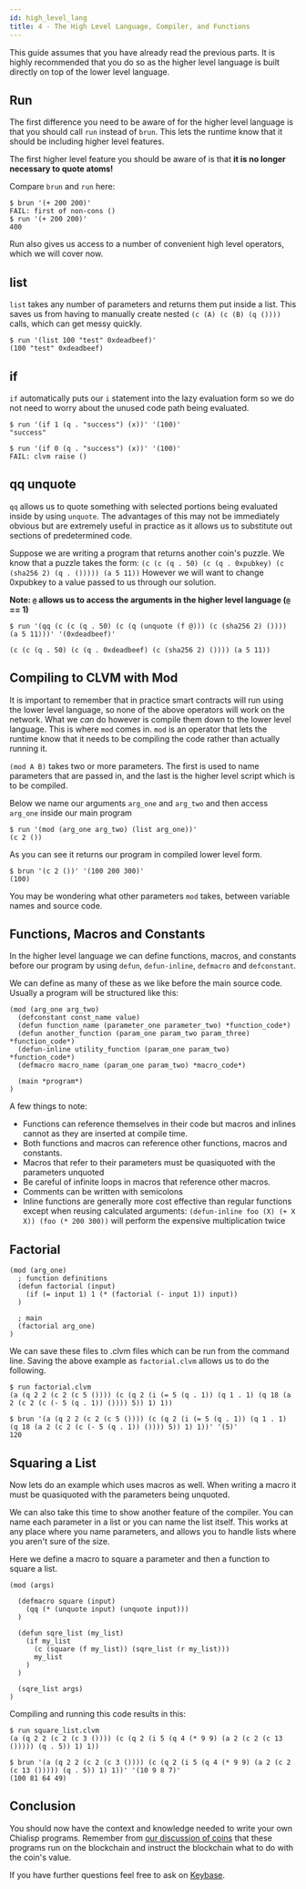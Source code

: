 ```yaml
---
id: high_level_lang
title: 4 - The High Level Language, Compiler, and Functions
---
```


This guide assumes that you have already read the previous parts.
It is highly recommended that you do so as the higher level language is built directly on top of the lower level language.

## Run

The first difference you need to be aware of for the higher level language is that you should call `run` instead of `brun`.
This lets the runtime know that it should be including higher level features.

The first higher level feature you should be aware of is that **it is no longer necessary to quote atoms!**

Compare `brun` and `run` here:

```chialisp
$ brun '(+ 200 200)'
FAIL: first of non-cons ()
$ run '(+ 200 200)'
400
```

Run also gives us access to a number of convenient high level operators, which we will cover now.

## list

`list` takes any number of parameters and returns them put inside a list.
This saves us from having to manually create nested `(c (A) (c (B) (q ())))` calls, which can get messy quickly.

```chialisp
$ run '(list 100 "test" 0xdeadbeef)'
(100 "test" 0xdeadbeef)
```

## if

`if` automatically puts our `i` statement into the lazy evaluation form so we do not need to worry about the unused code path being evaluated.

```chialisp
$ run '(if 1 (q . "success") (x))' '(100)'
"success"

$ run '(if 0 (q . "success") (x))' '(100)'
FAIL: clvm raise ()
```

## qq unquote

`qq` allows us to quote something with selected portions being evaluated inside by using `unquote`.
The advantages of this may not be immediately obvious but are extremely useful in practice as it allows us to substitute out sections of predetermined code.

Suppose we are writing a program that returns another coin's puzzle.
We know that a puzzle takes the form: `(c (c (q . 50) (c (q . 0xpubkey) (c (sha256 2) (q . ())))) (a 5 11))`
However we will want to change 0xpubkey to a value passed to us through our solution.

**Note: `@` allows us to access the arguments in the higher level language (`@` == 1)**

```chialisp
$ run '(qq (c (c (q . 50) (c (q (unquote (f @))) (c (sha256 2) ()))) (a 5 11)))' '(0xdeadbeef)'

(c (c (q . 50) (c (q . 0xdeadbeef) (c (sha256 2) ()))) (a 5 11))
```


## Compiling to CLVM with Mod

It is important to remember that in practice smart contracts will run using the lower level language, so none of the above operators will work on the network.
What we *can* do however is compile them down to the lower level language.
This is where `mod` comes in.
`mod` is an operator that lets the runtime know that it needs to be compiling the code rather than actually running it.

`(mod A B)` takes two or more parameters. The first is used to name parameters that are passed in, and the last is the higher level script which is to be compiled.

Below we name our arguments `arg_one` and `arg_two` and then access `arg_one` inside our main program

```chialisp
$ run '(mod (arg_one arg_two) (list arg_one))'
(c 2 ())
```

As you can see it returns our program in compiled lower level form.

```chialisp
$ brun '(c 2 ())' '(100 200 300)'
(100)
```

You may be wondering what other parameters `mod` takes, between variable names and source code.

## Functions, Macros and Constants

In the higher level language we can define functions, macros, and constants before our program by using `defun`, `defun-inline`, `defmacro` and `defconstant`.

We can define as many of these as we like before the main source code.
Usually a program will be structured like this:

```chialisp
(mod (arg_one arg_two)
  (defconstant const_name value)
  (defun function_name (parameter_one parameter_two) *function_code*)
  (defun another_function (param_one param_two param_three) *function_code*)
  (defun-inline utility_function (param_one param_two) *function_code*)
  (defmacro macro_name (param_one param_two) *macro_code*)

  (main *program*)
)
```

A few things to note:

- Functions can reference themselves in their code but macros and inlines cannot as they are inserted at compile time.
- Both functions and macros can reference other functions, macros and constants.
- Macros that refer to their parameters must be quasiquoted with the parameters unquoted
- Be careful of infinite loops in macros that reference other macros.
- Comments can be written with semicolons
- Inline functions are generally more cost effective than regular functions except when reusing calculated arguments: `(defun-inline foo (X) (+ X X)) (foo (* 200 300))` will perform the expensive multiplication twice


## Factorial

```chialisp
(mod (arg_one)
  ; function definitions
  (defun factorial (input)
    (if (= input 1) 1 (* (factorial (- input 1)) input))
  )

  ; main
  (factorial arg_one)
)
```

We can save these files to .clvm files which can be run from the command line.
Saving the above example as `factorial.clvm` allows us to do the following.

```chialisp
$ run factorial.clvm
(a (q 2 2 (c 2 (c 5 ()))) (c (q 2 (i (= 5 (q . 1)) (q 1 . 1) (q 18 (a 2 (c 2 (c (- 5 (q . 1)) ()))) 5)) 1) 1))

$ brun '(a (q 2 2 (c 2 (c 5 ()))) (c (q 2 (i (= 5 (q . 1)) (q 1 . 1) (q 18 (a 2 (c 2 (c (- 5 (q . 1)) ()))) 5)) 1) 1))' '(5)'
120
```

## Squaring a List

Now lets do an example which uses macros as well.
When writing a macro it must be quasiquoted with the parameters being unquoted.

We can also take this time to show another feature of the compiler.
You can name each parameter in a list or you can name the list itself.
This works at any place where you name parameters, and allows you to handle lists where you aren't sure of the size.

Here we define a macro to square a parameter and then a function to square a list.

```chialisp
(mod (args)

  (defmacro square (input)
    (qq (* (unquote input) (unquote input)))
  )

  (defun sqre_list (my_list)
    (if my_list
      (c (square (f my_list)) (sqre_list (r my_list)))
      my_list
    )
  )

  (sqre_list args)
)
```

Compiling and running this code results in this:

```chialisp
$ run square_list.clvm
(a (q 2 2 (c 2 (c 3 ()))) (c (q 2 (i 5 (q 4 (* 9 9) (a 2 (c 2 (c 13 ())))) (q . 5)) 1) 1))

$ brun '(a (q 2 2 (c 2 (c 3 ()))) (c (q 2 (i 5 (q 4 (* 9 9) (a 2 (c 2 (c 13 ())))) (q . 5)) 1) 1))' '(10 9 8 7)'
(100 81 64 49)
```

## Conclusion

You should now have the context and knowledge needed to write your own Chialisp programs.
Remember from [our discussion of coins](/docs/coins_spends_and_wallets/) that these programs run on the blockchain and instruct the blockchain what to do with the coin's value.

If you have further questions feel free to ask on [Keybase](https://keybase.io/team/chia_network.public).

